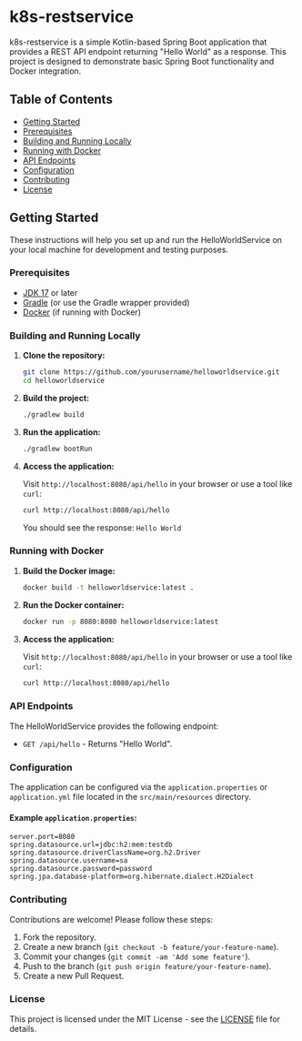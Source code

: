 
# k8s-restservice

k8s-restservice is a simple Kotlin-based Spring Boot application that provides a REST API endpoint returning "Hello World" as a response. This project is designed to demonstrate basic Spring Boot functionality and Docker integration.

## Table of Contents

- [Getting Started](#getting-started)
- [Prerequisites](#prerequisites)
- [Building and Running Locally](#building-and-running-locally)
- [Running with Docker](#running-with-docker)
- [API Endpoints](#api-endpoints)
- [Configuration](#configuration)
- [Contributing](#contributing)
- [License](#license)

## Getting Started

These instructions will help you set up and run the HelloWorldService on your local machine for development and testing purposes.

### Prerequisites

- [JDK 17](https://www.oracle.com/java/technologies/javase-jdk22-downloads.html) or later
- [Gradle](https://gradle.org/install/) (or use the Gradle wrapper provided)
- [Docker](https://www.docker.com/get-started) (if running with Docker)

### Building and Running Locally

1. **Clone the repository:**

   ```bash
   git clone https://github.com/yourusername/helloworldservice.git
   cd helloworldservice
   ```

2. **Build the project:**

   ```bash
   ./gradlew build
   ```

3. **Run the application:**

   ```bash
   ./gradlew bootRun
   ```

4. **Access the application:**

   Visit `http://localhost:8080/api/hello` in your browser or use a tool like `curl`:

   ```bash
   curl http://localhost:8080/api/hello
   ```

   You should see the response: `Hello World`

### Running with Docker

1. **Build the Docker image:**

   ```bash
   docker build -t helloworldservice:latest .
   ```

2. **Run the Docker container:**

   ```bash
   docker run -p 8080:8080 helloworldservice:latest
   ```

3. **Access the application:**

   Visit `http://localhost:8080/api/hello` in your browser or use a tool like `curl`:

   ```bash
   curl http://localhost:8080/api/hello
   ```

### API Endpoints

The HelloWorldService provides the following endpoint:

- `GET /api/hello` - Returns "Hello World".

### Configuration

The application can be configured via the `application.properties` or `application.yml` file located in the `src/main/resources` directory.

#### Example `application.properties`:

```properties
server.port=8080
spring.datasource.url=jdbc:h2:mem:testdb
spring.datasource.driverClassName=org.h2.Driver
spring.datasource.username=sa
spring.datasource.password=password
spring.jpa.database-platform=org.hibernate.dialect.H2Dialect
```

### Contributing

Contributions are welcome! Please follow these steps:

1. Fork the repository.
2. Create a new branch (`git checkout -b feature/your-feature-name`).
3. Commit your changes (`git commit -am 'Add some feature'`).
4. Push to the branch (`git push origin feature/your-feature-name`).
5. Create a new Pull Request.

### License

This project is licensed under the MIT License - see the [LICENSE](LICENSE) file for details.
